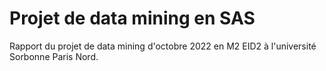 # Projet de data mining en SAS
Rapport du projet de data mining d'octobre 2022 en M2 EID2 à l'université Sorbonne Paris Nord.

